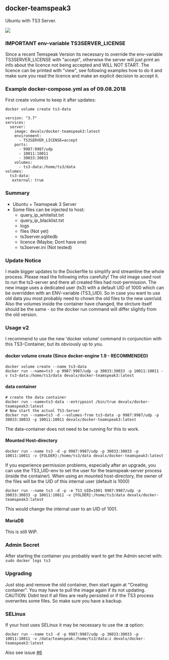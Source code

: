 ## docker-teamspeak3

Ubuntu with TS3 Server.

[![](https://images.microbadger.com/badges/image/devalx/docker-teamspeak3.svg)](https://microbadger.com/images/devalx/docker-teamspeak3 "Get your own image badge on microbadger.com")

### IMPORTANT env-variable TS3SERVER_LICENSE
Since a recent Temspeak Version its necessary to override the env-variable TS3SERVER_LICENSE with "accept", otherwise the server will just print an info about the licence not being accepted and WILL NOT START.
The licence can be printed with "view", see following examples how to do it and make sure you read the licence and make an explicit decision to accept it.

### Example docker-compose.yml as of 09.08.2018

First create volume to keep it after updates:
```
docker volume create ts3-data
```

```
version: "3.7"
services:
  server:
    image: devalx/docker-teamspeak3:latest
    environment:
      - TS3SERVER_LICENSE=accept
    ports:      
      - 9987:9987/udp      
      - 10011:10011
      - 30033:30033
    volumes:
      - ts3-data:/home/ts3/data
volumes:
  ts3-data:
   external: true
```

### Summary
* Ubuntu + Teamspeak 3 Server
* Some files can be injected to host:
  * query_ip_whitelist.txt
  * query_ip_blacklist.txt
  * logs
  * files (Not yet)
  * ts3server.sqlitedb 
  * licence (Maybe; Dont have one)
  * ts3server.ini (Not tested)

### Update Notice
I made bigger updates to the Dockerfile to simplify and streamline the whole process. Please read the following infos carefully!
The old image used root to run the ts3-server and there all created files had root-permission. The new image uses a dedicated user (ts3) with a default UID of 1000 which can be overridden with an ENV-variable (TS3_UID). So in case you want to use old data you most probably need to chown the old files to the new user/uid.
Also the volumes inside the container have changed, the strcture itself should be the same - so the docker run command will differ slightly from the old version.

### Usage v2
I recommend to use the new 'docker volume' command in conjunction with this TS3-Container, but its obviously up to you.

#### docker volume create (Since docker-engine 1.9 - RECOMMENDED) 
```
docker volume create --name ts3-data
docker run --name=ts3 -p 9987:9987/udp -p 30033:30033 -p 10011:10011 -v ts3-data:/home/ts3/data devalx/docker-teamspeak3:latest
```

#### data container

```
# create the data container
docker run --name=ts3-data --entrypoint /bin/true devalx/docker-teamspeak3:latest
# Now start the actual TS3-Server
docker run --name=ts3 -d --volumes-from ts3-data -p 9987:9987/udp -p 30033:30033 -p 10011:10011 devalx/docker-teamspeak3:latest
```

The data-container does not need to be running for this to work.

#### Mounted Host-directory
```
docker run --name ts3 -d -p 9987:9987/udp -p 30033:30033 -p 10011:10011 -v {FOLDER}:/home/ts3/data devalx/docker-teamspeak3:latest
```

If you experience permission problems, especially after an upgrade, you can use the TS3_UID-env to set the user for the teamspeak-server process (inside the container). When using an mounted host-directory, the owner of the files will be the UID of this internal user (default is 1000)

```
docker run --name ts3 -d -p -e TS3_UID=1001 9987:9987/udp -p 30033:30033 -p 10011:10011 -v {FOLDER}:/home/ts3/data devalx/docker-teamspeak3:latest
```
This would change the internal user to an UID of 1001.  


#### MariaDB

This is still WIP.
    
### Admin Secret
After starting the container you probably want to get the Admin secret with:
`sudo docker logs ts3` 
    
### Upgrading
Just stop and remove the old container, then start again at "Creating container". You may have to pull the image again       if its not updating.
CAUTION: Didnt test if all files are really persisted or if the TS3 process overwrites some files. So make sure you have a backup. 

### SELinux
If your host uses SELinux it may be necessary to use the **:z** option:
```
docker run --name ts3 -d -p 9987:9987/udp -p 30033:30033 -p 10011:10011 -v /data/teamspeak:/home/ts3/data:z devalx/docker-teamspeak3:latest
```
Also see issue [#6](../../issues/6)
